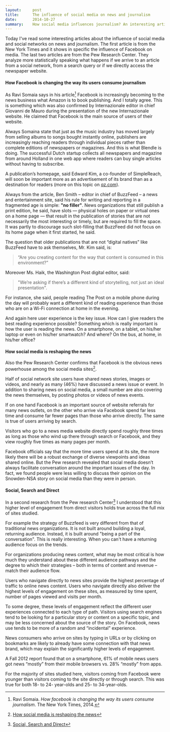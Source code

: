 ```yaml
---
layout:     post
title:      The influence of social media on news and journalism
date:       2014-10-27
summary:    How social media influences journalism? An interesting article from the NYT shows how Facebook has radically changed the way we consume news. Two reports from the Pew Research Center show how the engagment changes depanding on our source. Are we reading from a social network, from a search query or are we directly visiting the publisher website?  
---
```


Today I've read some interesting articles about the influence of social media and social networks on news and journalism. The first article is from the New York Times and it shows in specific the influence of Facebook on media. The last two articles are from the Pew Research Center. They analyze more statistically speaking what happens if we arrive to an article from a social network, from a search query or if we directly access the newspaper website.

#### How Facebook is changing the way its users consume journalism

As Ravi Somaia says in his article[^1] Facebook is increasingly becoming to the news business what Amazon is to book publishing. And I totally agree. This is something which was also confirmed by Internazionale editor in chief Giovanni de Mauro during the presentation of the new Internazionale website. He claimed that Facebook is the main source of users of their website.

Always Somaina state that just as the music industry has moved largely from selling albums to songs bought instantly online, publishers are increasingly reaching readers through individual pieces rather than complete editions of newspapers or magazines. And this is what Blendle is doing. The successful Dutch startup collects all newspapers and magazine from around Holland in one web app where readers can buy single articles without having to subscribe.

A publication’s homepage, said Edward Kim, a co-founder of SimpleReach, will soon be important more as an advertisement of its brand than as a destination for readers (more on this topic on [qz.com](http://qz.com/209950/the-homepage-is-dead-and-the-social-web-has-won-even-at-the-new-york-times/)).

Always from the article, Ben Smith – editor in chief of BuzzFeed – a news and entertainment site, said his rule for writing and reporting in a fragmented age is simple: __"no filler"__. News organizations that still publish a print edition, he said, have slots — physical holes on paper or virtual ones on a home page — that result in the publication of stories that are not necessarily the most interesting or timely, but are required to fill the space. It was partly to discourage such slot-filling that BuzzFeed did not focus on its home page when it first started, he said.

The question that older publications that are not “digital natives” like BuzzFeed have to ask themselves, Mr. Kim said, is: 

> “Are you creating content for the way that content is consumed in this environment?”

Moreover Ms. Haik, the Washington Post digital editor, said: 

> "We’re asking if there’s a different kind of storytelling, not just an ideal presentation". 

For instance, she said, people reading The Post on a mobile phone during the day will probably want a different kind of reading experience than those who are on a Wi-Fi connection at home in the evening.

And again here user experience is the key issue. How can I give readers the best reading experience possible? Something which is really important is how the user is reading the news. On a smartphone, on a tablet, on his/her laptop or even on his/her smartwatch? And where? On the bus, at home, in his/her office?

#### How social media is reshaping the news

Also the Pew Research Center confirms that Facebook is the obvious news powerhouse among the social media sites[^2].

Half of social network site users have shared news stories, images or videos, and nearly as many (46%) have discussed a news issue or event. In addition to sharing news on social media, a small number are also covering the news themselves, by posting photos or videos of news events. 

If on one hand Facebook is an important source of website referrals for many news outlets, on the other who arrive via Facebook spend far less time and consume far fewer pages than those who arrive directly. The same is true of users arriving by search.

Visitors who go to a news media website directly spend roughly three times as long as those who wind up there through search or Facebook, and they view roughly five times as many pages per month. 

Facebook officials say that the more time users spend at its site, the more likely there will be a robust exchange of diverse viewpoints and ideas shared online. But the Pew research revealed that social media doesn’t always facilitate conversation around the important issues of the day. In fact, we found people were less willing to discuss their opinion on the Snowden-NSA story on social media than they were in person.


#### Social, Search and Direct

In a second research from the Pew research Center[^3] I understood that this higher level of engagement from direct visitors holds true across the full mix of sites studied.

For example the strategy of Buzzfeed is very different from that of traditional news organizations. It is not built around building a loyal, returning audience. Instead, it is built around "being a part of the conversation". This is really interesting. When you can't have a returning audience focus on the trends.

For organizations producing news content, what may be most critical is how much they understand about these different audience pathways and the degree to which their strategies – both in terms of content and revenue – match their audience flow.

Users who navigate directly to news sites provide the highest percentage of traffic to online news content. Users who navigate directly also deliver the highest levels of engagement on these sites, as measured by time spent, number of pages viewed and visits per month.

To some degree, these levels of engagement reflect the different user experiences connected to each type of path. Visitors using search engines tend to be looking for a particular story or content on a specific topic, and may be less concerned about the source of the story. On Facebook, news use tends to be more of a random and “incidental” experience.

News consumers who arrive on sites by typing in URLs or by clicking on bookmarks are likely to already have some connection with that news brand, which may explain the significantly higher levels of engagement.

A Fall 2012 report found that on a smartphone, 61% of mobile news users got news “mostly” from their mobile browsers vs. 28% “mostly” from apps.

For the majority of sites studied here, visitors coming from Facebook were younger than visitors coming to the site directly or through search. This was true for both 18- to 24- year-olds and 25- to 34-year-olds.


[^1]: Ravi Somaia. _How facebook is changing the way its users consume journalism_. The New York Times, 2014.
[^2]: [How social media is reshaping the news](http://www.pewresearch.org/fact-tank/2014/09/24/how-social-media-is-reshaping-news/)
[^3]: [Social, Search and Direct](http://www.journalism.org/2014/03/13/social-search-direct/)

